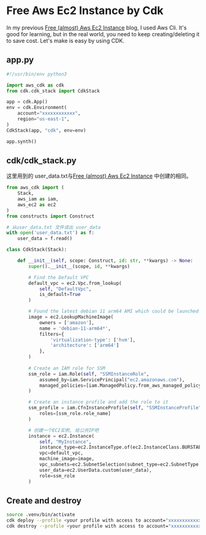 # Free Aws Ec2 Instance by Cdk


In my previous [Free (almost) Aws Ec2 Instance](../free-aws-ec2-instance) blog, I used Aws Cli. It's good for learning, but in the real world, you need to keep creating/deleting it to save cost. Let's make is easy by using CDK.

## app.py

```python
#!/usr/bin/env python3

import aws_cdk as cdk
from cdk.cdk_stack import CdkStack

app = cdk.App()
env = cdk.Environment(
    account="xxxxxxxxxxxx",
    region="us-east-1",
)
CdkStack(app, "cdk", env=env)

app.synth()
```

## cdk/cdk_stack.py
这里用到的 user_data.txt与[Free (almost) Aws Ec2 Instance](../free-aws-ec2-instance) 中创建的相同。

```python
from aws_cdk import (
    Stack,
    aws_iam as iam,
    aws_ec2 as ec2
)
from constructs import Construct

# 从user_data.txt 文件读出 user_data
with open('user_data.txt') as f:
    user_data = f.read()

class CdkStack(Stack):

    def __init__(self, scope: Construct, id: str, **kwargs) -> None:
        super().__init__(scope, id, **kwargs)

        # Find the Default VPC
        default_vpc = ec2.Vpc.from_lookup(
            self, "DefaultVpc", 
            is_default=True
        )

        # Found the latest debian 11 arm64 AMI which could be launched as t4g.small 
        image = ec2.LookupMachineImage(
            owners = ['amazon'],
            name = 'debian-11-arm64*',
            filters={
                'virtualization-type': ['hvm'],
                'architecture': ['arm64']
            },
        )
        
        # Create an IAM role for SSM
        ssm_role = iam.Role(self, "SSMInstanceRole",
            assumed_by=iam.ServicePrincipal("ec2.amazonaws.com"),
            managed_policies=[iam.ManagedPolicy.from_aws_managed_policy_name("AmazonSSMManagedInstanceCore")]
        )

        # Create an instance profile and add the role to it
        ssm_profile = iam.CfnInstanceProfile(self, "SSMInstanceProfile",
            roles=[ssm_role.role_name]
        )

        # 创建一个EC2实例, 给公共IP吧
        instance = ec2.Instance(
            self, "MyInstance",
            instance_type=ec2.InstanceType.of(ec2.InstanceClass.BURSTABLE4_GRAVITON, ec2.InstanceSize.SMALL),
            vpc=default_vpc,
            machine_image=image,
            vpc_subnets=ec2.SubnetSelection(subnet_type=ec2.SubnetType.PUBLIC),
            user_data=ec2.UserData.custom(user_data),
            role=ssm_role
        )
```

## Create and destroy

```bash
source .venv/bin/activate
cdk deploy --profile <your profile with access to account="xxxxxxxxxxxx" above >
cdk destroy --profile <your profile with access to account="xxxxxxxxxxxx" above >
```
